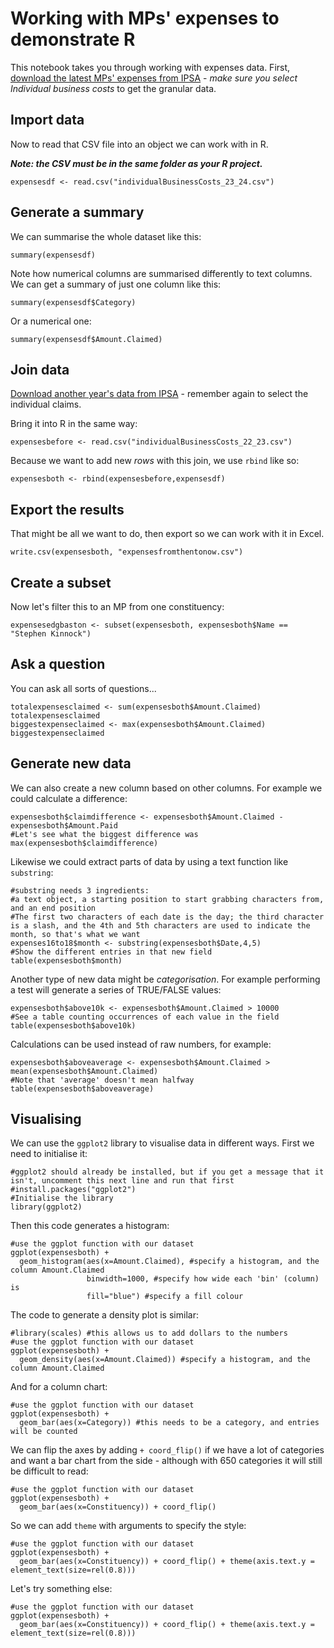 # Working with MPs' expenses to demonstrate R


This notebook takes you through working with expenses data. First, [download the latest MPs' expenses from IPSA](https://www.theipsa.org.uk/mp-staffing-business-costs/annual-publications) - *make sure you select Individual business costs* to get the granular data.

## Import data

Now to read that CSV file into an object we can work with in R. 

***Note: the CSV must be in the same folder as your R project.***

```{r}
expensesdf <- read.csv("individualBusinessCosts_23_24.csv")
```

## Generate a summary

We can summarise the whole dataset like this:

```{r}
summary(expensesdf)
```

Note how numerical columns are summarised differently to text columns. We can get a summary of just one column like this:

```{r}
summary(expensesdf$Category)
```

Or a numerical one:

```{r}
summary(expensesdf$Amount.Claimed)
```

## Join data

[Download another year's data from IPSA](https://www.theipsa.org.uk/mp-staffing-business-costs/annual-publications) - remember again to select the individual claims.

Bring it into R in the same way:

```{r}
expensesbefore <- read.csv("individualBusinessCosts_22_23.csv")
```

Because we want to add new *rows* with this join, we use `rbind` like so:

```{r}
expensesboth <- rbind(expensesbefore,expensesdf)
```

## Export the results

That might be all we want to do, then export so we can work with it in Excel.

```{r}
write.csv(expensesboth, "expensesfromthentonow.csv")
```

## Create a subset

Now let's filter this to an MP from one constituency:

```{r}
expensesedgbaston <- subset(expensesboth, expensesboth$Name == "Stephen Kinnock")
```

## Ask a question

You can ask all sorts of questions...

```{r}
totalexpensesclaimed <- sum(expensesboth$Amount.Claimed)
totalexpensesclaimed
biggestexpenseclaimed <- max(expensesboth$Amount.Claimed)
biggestexpenseclaimed
```

## Generate new data

We can also create a new column based on other columns. For example we could calculate a difference:

```{r}
expensesboth$claimdifference <- expensesboth$Amount.Claimed - expensesboth$Amount.Paid
#Let's see what the biggest difference was
max(expensesboth$claimdifference)
```
Likewise we could extract parts of data by using a text function like `substring`:

```{r}
#substring needs 3 ingredients: 
#a text object, a starting position to start grabbing characters from, and an end position
#The first two characters of each date is the day; the third character is a slash, and the 4th and 5th characters are used to indicate the month, so that's what we want
expenses16to18$month <- substring(expensesboth$Date,4,5)
#Show the different entries in that new field
table(expensesboth$month)
```

Another type of new data might be *categorisation*. For example performing a test will generate a series of TRUE/FALSE values:

```{r}
expensesboth$above10k <- expensesboth$Amount.Claimed > 10000
#See a table counting occurrences of each value in the field
table(expensesboth$above10k)
```

Calculations can be used instead of raw numbers, for example:

```{r}
expensesboth$aboveaverage <- expensesboth$Amount.Claimed > mean(expensesboth$Amount.Claimed)
#Note that 'average' doesn't mean halfway
table(expensesboth$aboveaverage)
```


## Visualising 

We can use the `ggplot2` library to visualise data in different ways. First we need to initialise it:

```{r}
#ggplot2 should already be installed, but if you get a message that it isn't, uncomment this next line and run that first
#install.packages("ggplot2")
#Initialise the library
library(ggplot2)
```

Then this code generates a histogram:

```{r}
#use the ggplot function with our dataset
ggplot(expensesboth) +
  geom_histogram(aes(x=Amount.Claimed), #specify a histogram, and the column Amount.Claimed
                 binwidth=1000, #specify how wide each 'bin' (column) is
                 fill="blue") #specify a fill colour
```

The code to generate a density plot is similar:

```{r}
#library(scales) #this allows us to add dollars to the numbers
#use the ggplot function with our dataset
ggplot(expensesboth) +
  geom_density(aes(x=Amount.Claimed)) #specify a histogram, and the column Amount.Claimed
```


And for a column chart:

```{r}
#use the ggplot function with our dataset
ggplot(expensesboth) +
  geom_bar(aes(x=Category)) #this needs to be a category, and entries will be counted
```


We can flip the axes by adding `+ coord_flip()` if we have a lot of categories and want a bar chart from the side - although with 650 categories it will still be difficult to read:

```{r}
#use the ggplot function with our dataset
ggplot(expensesboth) +
  geom_bar(aes(x=Constituency)) + coord_flip()

```


So we can add `theme` with arguments to specify the style:

```{r}
#use the ggplot function with our dataset
ggplot(expensesboth) +
  geom_bar(aes(x=Constituency)) + coord_flip() + theme(axis.text.y = element_text(size=rel(0.8)))
```



Let's try something else:

```{r}
#use the ggplot function with our dataset
ggplot(expensesboth) +
  geom_bar(aes(x=Constituency)) + coord_flip() + theme(axis.text.y = element_text(size=rel(0.8)))
```



